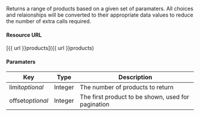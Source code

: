 <!--
@title GET products
@author Moltin Ltd
@description Gets a list product based on the given criteria

@sidebar 1
@family Products
@rate No
@auth Yes
@format JSON
@http GET
@version beta
-->
Returns a range of products based on a given set of paramaters. All choices and relaionships will be converted to their appropriate data values to reduce the number of extra calls required.

#### Resource URL
[{{ url }}products]({{ url }}products)


#### Paramaters
Key | Type | Description
--- | ---- | -----------
limit*optional* | Integer | The number of products to return
offset*optional* | Integer | The first product to be shown, used for pagination
